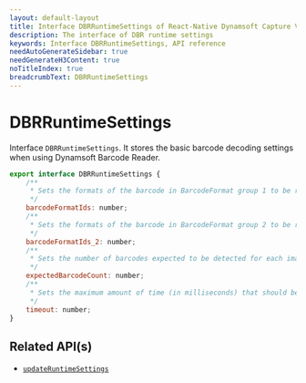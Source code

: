 ```yaml
---
layout: default-layout
title: Interface DBRRuntimeSettings of React-Native Dynamsoft Capture Vision
description: The interface of DBR runtime settings
keywords: Interface DBRRuntimeSettings, API reference
needAutoGenerateSidebar: true
needGenerateH3Content: true
noTitleIndex: true
breadcrumbText: DBRRuntimeSettings
---
```


# DBRRuntimeSettings

Interface `DBRRuntimeSettings`. It stores the basic barcode decoding settings when using Dynamsoft Barcode Reader.

```js
export interface DBRRuntimeSettings {
    /**
     * Sets the formats of the barcode in BarcodeFormat group 1 to be read. Barcode formats in BarcodeFormat group 1 can be combined.
     */
    barcodeFormatIds: number;
    /**
     * Sets the formats of the barcode in BarcodeFormat group 2 to be read. Barcode formats in BarcodeFormat group 1 can be combined.
     */
    barcodeFormatIds_2: number;
    /**
     * Sets the number of barcodes expected to be detected for each image.
     */
    expectedBarcodeCount: number;
    /**
     * Sets the maximum amount of time (in milliseconds) that should be spent searching for a barcode per page.
     */
    timeout: number;
}
```

## Related API(s)

- [`updateRuntimeSettings`](barcode-reader.md#updateruntimesettings)
